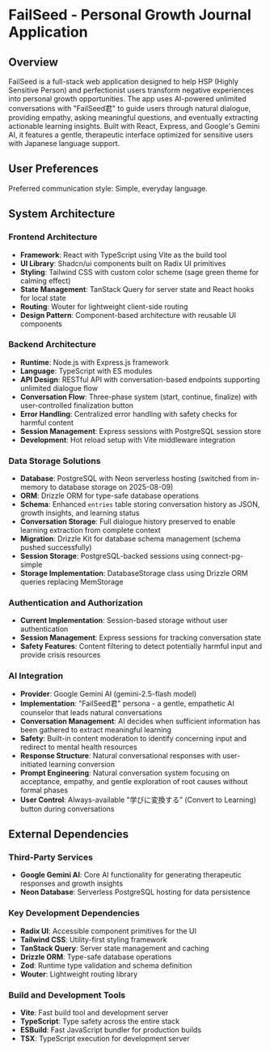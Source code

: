 # FailSeed - Personal Growth Journal Application

## Overview

FailSeed is a full-stack web application designed to help HSP (Highly Sensitive Person) and perfectionist users transform negative experiences into personal growth opportunities. The app uses AI-powered unlimited conversations with "FailSeed君" to guide users through natural dialogue, providing empathy, asking meaningful questions, and eventually extracting actionable learning insights. Built with React, Express, and Google's Gemini AI, it features a gentle, therapeutic interface optimized for sensitive users with Japanese language support.

## User Preferences

Preferred communication style: Simple, everyday language.

## System Architecture

### Frontend Architecture
- **Framework**: React with TypeScript using Vite as the build tool
- **UI Library**: Shadcn/ui components built on Radix UI primitives
- **Styling**: Tailwind CSS with custom color scheme (sage green theme for calming effect)
- **State Management**: TanStack Query for server state and React hooks for local state
- **Routing**: Wouter for lightweight client-side routing
- **Design Pattern**: Component-based architecture with reusable UI components

### Backend Architecture
- **Runtime**: Node.js with Express.js framework
- **Language**: TypeScript with ES modules
- **API Design**: RESTful API with conversation-based endpoints supporting unlimited dialogue flow
- **Conversation Flow**: Three-phase system (start, continue, finalize) with user-controlled finalization button
- **Error Handling**: Centralized error handling with safety checks for harmful content
- **Session Management**: Express sessions with PostgreSQL session store
- **Development**: Hot reload setup with Vite middleware integration

### Data Storage Solutions
- **Database**: PostgreSQL with Neon serverless hosting (switched from in-memory to database storage on 2025-08-09)
- **ORM**: Drizzle ORM for type-safe database operations
- **Schema**: Enhanced `entries` table storing conversation history as JSON, growth insights, and learning status
- **Conversation Storage**: Full dialogue history preserved to enable learning extraction from complete context
- **Migration**: Drizzle Kit for database schema management (schema pushed successfully)
- **Session Storage**: PostgreSQL-backed sessions using connect-pg-simple
- **Storage Implementation**: DatabaseStorage class using Drizzle ORM queries replacing MemStorage

### Authentication and Authorization
- **Current Implementation**: Session-based storage without user authentication
- **Session Management**: Express sessions for tracking conversation state
- **Safety Features**: Content filtering to detect potentially harmful input and provide crisis resources

### AI Integration
- **Provider**: Google Gemini AI (gemini-2.5-flash model)
- **Implementation**: "FailSeed君" persona - a gentle, empathetic AI counselor that leads natural conversations
- **Conversation Management**: AI decides when sufficient information has been gathered to extract meaningful learning
- **Safety**: Built-in content moderation to identify concerning input and redirect to mental health resources
- **Response Structure**: Natural conversational responses with user-initiated learning conversion
- **Prompt Engineering**: Natural conversation system focusing on acceptance, empathy, and gentle exploration of root causes without formal phases
- **User Control**: Always-available "学びに変換する" (Convert to Learning) button during conversations

## External Dependencies

### Third-Party Services
- **Google Gemini AI**: Core AI functionality for generating therapeutic responses and growth insights
- **Neon Database**: Serverless PostgreSQL hosting for data persistence

### Key Development Dependencies
- **Radix UI**: Accessible component primitives for the UI
- **Tailwind CSS**: Utility-first styling framework
- **TanStack Query**: Server state management and caching
- **Drizzle ORM**: Type-safe database operations
- **Zod**: Runtime type validation and schema definition
- **Wouter**: Lightweight routing library

### Build and Development Tools
- **Vite**: Fast build tool and development server
- **TypeScript**: Type safety across the entire stack
- **ESBuild**: Fast JavaScript bundler for production builds
- **TSX**: TypeScript execution for development server